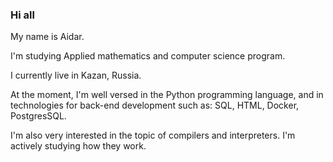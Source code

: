 ### Hi all <img src="https://github.com/blackcater/blackcater/raw/main/images/Hi.gif" height="15"/>

My name is Aidar.

I'm studying Applied mathematics and computer science program.

I currently live in Kazan, Russia.

At the moment, I'm well versed in the Python programming language, and in technologies for back-end development such as: SQL, HTML, Docker, PostgresSQL.

I'm also very interested in the topic of compilers and interpreters. I'm actively studying how they work.

